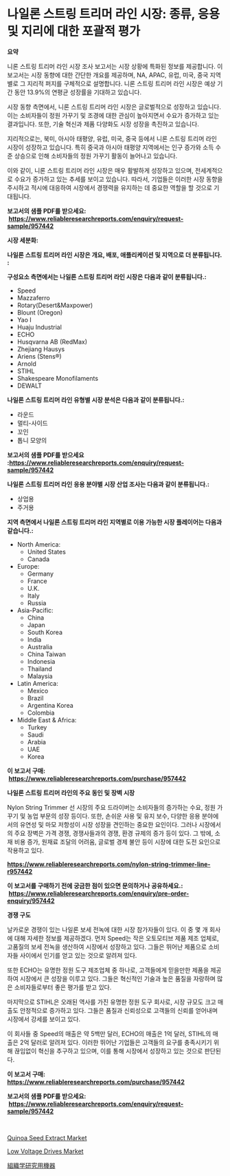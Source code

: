 <p><h1>나일론 스트링 트리머 라인 시장: 종류, 응용 및 지리에 대한 포괄적 평가</h1></p><p><strong>요약</strong></p>
<p><p>니론 스트링 트리머 라인 시장 조사 보고서는 시장 상황에 특화된 정보를 제공합니다. 이 보고서는 시장 동향에 대한 간단한 개요를 제공하며, NA, APAC, 유럽, 미국, 중국 지역별로 그 지리적 퍼지를 구체적으로 설명합니다. 니론 스트링 트리머 라인 시장은 예상 기간 동안 13.9%의 연평균 성장률을 기대하고 있습니다. </p><p>시장 동향 측면에서, 니론 스트링 트리머 라인 시장은 글로벌적으로 성장하고 있습니다. 이는 소비자들이 정원 가꾸기 및 조경에 대한 관심이 높아지면서 수요가 증가하고 있는 결과입니다. 또한, 기술 혁신과 제품 다양화도 시장 성장을 촉진하고 있습니다. </p><p>지리적으로는, 북미, 아시아 태평양, 유럽, 미국, 중국 등에서 니론 스트링 트리머 라인 시장이 성장하고 있습니다. 특히 중국과 아시아 태평양 지역에서는 인구 증가와 소득 수준 상승으로 인해 소비자들의 정원 가꾸기 활동이 늘어나고 있습니다. </p><p>이와 같이, 니론 스트링 트리머 라인 시장은 매우 활발하게 성장하고 있으며, 전세계적으로 수요가 증가하고 있는 추세를 보이고 있습니다. 따라서, 기업들은 이러한 시장 동향을 주시하고 적시에 대응하여 시장에서 경쟁력을 유지하는 데 중요한 역할을 할 것으로 기대됩니다.</p></p>
<p><strong>보고서의 샘플 PDF를 받으세요: &nbsp;<a href="https://www.reliableresearchreports.com/enquiry/request-sample/957442">https://www.reliableresearchreports.com/enquiry/request-sample/957442</a></strong></p>
<p><strong>시장 세분화:</strong></p>
<p><strong> 나일론 스트링 트리머 라인 시장은 개요, 배포, 애플리케이션 및 지역으로 더 분류됩니다. :</strong></p>
<p><strong>구성요소 측면에서는 나일론 스트링 트리머 라인 시장은 다음과 같이 분류됩니다.:</strong></p>
<p><ul><li>Speed</li><li>Mazzaferro</li><li>Rotary(Desert&Maxpower)</li><li>Blount (Oregon)</li><li>Yao I</li><li>Huaju Industrial</li><li>ECHO</li><li>Husqvarna AB (RedMax)</li><li>Zhejiang Hausys</li><li>Ariens (Stens®)</li><li>Arnold</li><li>STIHL</li><li>Shakespeare Monofilaments</li><li>DEWALT</li></ul></p>
<p><strong> 나일론 스트링 트리머 라인 유형별 시장 분석은 다음과 같이 분류됩니다.:</strong></p>
<p><ul><li>라운드</li><li>멀티-사이드</li><li>꼬인</li><li>톱니 모양의</li></ul></p>
<p><strong>보고서의 샘플 PDF를 받으세요 :<a href="https://www.reliableresearchreports.com/enquiry/request-sample/957442">https://www.reliableresearchreports.com/enquiry/request-sample/957442</a></strong></p>
<p><strong> 나일론 스트링 트리머 라인 응용 분야별 시장 산업 조사는 다음과 같이 분류됩니다.:</strong></p>
<p><ul><li>상업용</li><li>주거용</li></ul></p>
<p><strong>지역 측면에서 나일론 스트링 트리머 라인 지역별로 이용 가능한 시장 플레이어는 다음과 같습니다.:</strong></p>
<p><ul>
    <li>
        North America:
        <ul>
            <li>United States</li>
            <li>Canada</li>
        </ul>
    </li>
    <li>
        Europe:
        <ul>
            <li>Germany</li>
            <li>France</li>
            <li>U.K.</li>
            <li>Italy</li>
            <li>Russia</li>
        </ul>
    </li>
    <li>
        Asia-Pacific:
        <ul>
            <li>China</li>
            <li>Japan</li>
            <li>South Korea</li>
            <li>India</li>
            <li>Australia</li>
            <li>China Taiwan</li>
            <li>Indonesia</li>
            <li>Thailand</li>
            <li>Malaysia</li>
        </ul>
    </li>
    <li>
        Latin America:
        <ul>
            <li>Mexico</li>
            <li>Brazil</li>
            <li>Argentina Korea</li>
            <li>Colombia</li>
        </ul>
    </li>
    <li>
        Middle East & Africa:
        <ul>
            <li>Turkey</li>
            <li>Saudi</li>
            <li>Arabia</li>
            <li>UAE</li>
            <li>Korea</li>
        </ul>
    </li>
    </ul></p>
<p><strong>이 보고서 구매: &nbsp;<a href="https://www.reliableresearchreports.com/purchase/957442">https://www.reliableresearchreports.com/purchase/957442</a></strong></p>
<p><strong>나일론 스트링 트리머 라인의 주요 동인 및 장벽 시장</strong></p>
<p><p>Nylon String Trimmer 선 시장의 주요 드라이버는 소비자들의 증가하는 수요, 정원 가꾸기 및 농업 부문의 성장 등이다. 또한, 손쉬운 사용 및 유지 보수, 다양한 응용 분야에서의 유연성 및 마모 저항성이 시장 성장을 견인하는 중요한 요인이다. 그러나 시장에서의 주요 장벽은 가격 경쟁, 경쟁사들과의 경쟁, 환경 규제의 증가 등이 있다. 그 밖에, 소재 비용 증가, 원재료 조달의 어려움, 글로벌 경제 불안 등이 시장에 대한 도전 요인으로 작용하고 있다.</p></p>
<p><strong><a href="https://www.reliableresearchreports.com/nylon-string-trimmer-line-r957442">https://www.reliableresearchreports.com/nylon-string-trimmer-line-r957442</a></strong></p>
<p><strong>이 보고서를 구매하기 전에 궁금한 점이 있으면 문의하거나 공유하세요.: &nbsp;<a href="https://www.reliableresearchreports.com/enquiry/pre-order-enquiry/957442">https://www.reliableresearchreports.com/enquiry/pre-order-enquiry/957442</a></strong></p>
<p><strong>경쟁 구도</strong></p>
<p><p>날카로운 경쟁이 있는 나일론 보세 전녹에 대한 시장 참가자들이 있다. 이 중 몇 개 회사에 대해 자세한 정보를 제공하겠다. 먼저 Speed는 작은 오토모티브 제품 제조 업체로, 고품질의 보세 전녹을 생산하여 시장에서 성장하고 있다. 그들은 뛰어난 제품으로 소비자들 사이에서 인기를 얻고 있는 것으로 알려져 있다.</p><p>또한 ECHO는 유명한 정원 도구 제조업체 중 하나로, 고객들에게 믿을만한 제품을 제공하여 시장에서 큰 성장을 이루고 있다. 그들은 혁신적인 기술과 높은 품질을 자랑하며 많은 소비자들로부터 좋은 평가를 받고 있다.</p><p>마지막으로 STIHL은 오래된 역사를 가진 유명한 정원 도구 회사로, 시장 규모도 크고 매출도 안정적으로 증가하고 있다. 그들은 품질과 신뢰성으로 고객들의 신뢰를 얻어내며 시장에서 강세를 보이고 있다.</p><p>이 회사들 중 Speed의 매출은 약 5백만 달러, ECHO의 매출은 1억 달러, STIHL의 매출은 2억 달러로 알려져 있다. 이러한 뛰어난 기업들은 고객들의 요구를 충족시키기 위해 끊임없이 혁신을 추구하고 있으며, 이를 통해 시장에서 성장하고 있는 것으로 판단된다.</p></p>
<p><strong>이 보고서 구매: &nbsp; <a href="https://www.reliableresearchreports.com/purchase/957442">https://www.reliableresearchreports.com/purchase/957442</a></strong></p>
<p><strong>보고서의 샘플 PDF를 받으세요: &nbsp;<a href="https://www.reliableresearchreports.com/enquiry/request-sample/957442">https://www.reliableresearchreports.com/enquiry/request-sample/957442</a></strong><strong></strong></p>
<p>&nbsp;</p>
<p><p><a href="https://sore-arch-6db.notion.site/Quinoa-Seed-Extract-Market-Size-Furnishes-Valuable-Information-Encompassing-Market-Share-Market-Tre-dff551eebbd84b4aa4be4285b90ea85b">Quinoa Seed Extract Market</a></p><p><a href="https://github.com/ChiragRP21/Market-Research-Report-List-4/blob/main/low-voltage-drives-market.md">Low Voltage Drives Market</a></p><p><a href="https://medium.com/@douglasyoung526/%E7%B5%84%E7%B9%94%E5%AD%A6%E5%AE%9F%E9%A8%93%E5%AE%A4%E8%A3%85%E7%BD%AE%E3%81%AE%E5%B8%82%E5%A0%B4%E5%88%86%E6%9E%90%E3%81%A82024%E5%B9%B4%E3%81%8B%E3%82%892031%E5%B9%B4%E3%81%BE%E3%81%A7%E3%81%AE%E4%BA%88%E6%B8%AC%E3%81%95%E3%82%8C%E3%82%8B%E8%A6%8F%E6%A8%A1-c50302f7121f">組織学研究用機器</a></p></p>